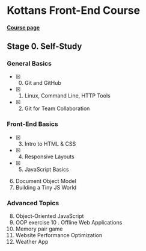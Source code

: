 # Kottans Front-End Course

#### [Course page](https://github.com/kottans/frontend)

## Stage 0. Self-Study

### General Basics

- [x] 0. Git and GitHub
- [x] 1. Linux, Command Line, HTTP Tools
- [x] 2. Git for Team Collaboration

### Front-End Basics

- [x] 3. Intro to HTML&nbsp;&amp;&nbsp;CSS
- [x] 4. Responsive Layouts
- [x] 5. JavaScript Basics
 6. Document Object Model
 7. Building a Tiny JS World

### Advanced Topics

 8. Object-Oriented JavaScript
 9. OOP exercise
 10 . Offline Web Applications
 11. Memory pair game 
 12. Website Performance Optimization
 13. Weather App 
